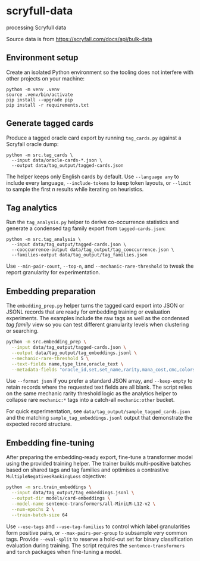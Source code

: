# scryfull-data
processing Scryfull data

Source data is from https://scryfall.com/docs/api/bulk-data

## Environment setup

Create an isolated Python environment so the tooling does not interfere with
other projects on your machine:

```
python -m venv .venv
source .venv/bin/activate
pip install --upgrade pip
pip install -r requirements.txt
```

## Generate tagged cards

Produce a tagged oracle card export by running `tag_cards.py` against a
Scryfall oracle dump:

```
python -m src.tag_cards \
  --input data/oracle-cards-*.json \
  --output data/tag_output/tagged-cards.json
```

The helper keeps only English cards by default. Use `--language any` to include
every language, `--include-tokens` to keep token layouts, or `--limit` to sample
the first _n_ results while iterating on heuristics.


## Tag analytics

Run the `tag_analysis.py` helper to derive co-occurrence statistics and
generate a condensed tag family export from `tagged-cards.json`:

```
python -m src.tag_analysis \
  --input data/tag_output/tagged-cards.json \
  --cooccurrence-output data/tag_output/tag_cooccurrence.json \
  --families-output data/tag_output/tag_families.json
```

Use `--min-pair-count`, `--top-n`, and `--mechanic-rare-threshold` to tweak the
report granularity for experimentation.

## Embedding preparation

The `embedding_prep.py` helper turns the tagged card export into JSON or JSONL
records that are ready for embedding training or evaluation experiments. The
examples include the raw tags as well as the condensed *tag family* view so you
can test different granularity levels when clustering or searching.

```bash
python -m src.embedding_prep \
  --input data/tag_output/tagged-cards.json \
  --output data/tag_output/tag_embeddings.jsonl \
  --mechanic-rare-threshold 5 \
  --text-fields name,type_line,oracle_text \
  --metadata-fields "oracle_id,set,set_name,rarity,mana_cost,cmc,colors,color_identity"
```

Use `--format json` if you prefer a standard JSON array, and `--keep-empty` to
retain records where the requested text fields are all blank. The script relies
on the same mechanic rarity threshold logic as the analytics helper to collapse
rare `mechanic:*` tags into a catch-all `mechanic:other` bucket.

For quick experimentation, see `data/tag_output/sample_tagged_cards.json` and
the matching `sample_tag_embeddings.jsonl` output that demonstrate the expected
record structure.

## Embedding fine-tuning

After preparing the embedding-ready export, fine-tune a transformer model using
the provided training helper. The trainer builds multi-positive batches based on
shared tags and tag families and optimises a contrastive
`MultipleNegativesRankingLoss` objective:

```bash
python -m src.train_embeddings \
  --input data/tag_output/tag_embeddings.jsonl \
  --output-dir models/card-embeddings \
  --model-name sentence-transformers/all-MiniLM-L12-v2 \
  --num-epochs 2 \
  --train-batch-size 64
```

Use `--use-tags` and `--use-tag-families` to control which label granularities
form positive pairs, or `--max-pairs-per-group` to subsample very common tags.
Provide `--eval-split` to reserve a hold-out set for binary classification
evaluation during training. The script requires the `sentence-transformers` and
`torch` packages when fine-tuning a model.
